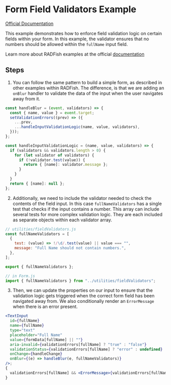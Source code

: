 # Form Field Validators Example

[Official Documentation](https://nmfs-radfish.github.io/documentation/)

This example demonstrates how to enforce field validation logic on certain fields within your form. In this example, the validator ensures that no numbers should be allowed within the `fullName` input field.

Learn more about RADFish examples at the official [documentation](https://nmfs-radfish.github.io/documentation/docs/examples/templates_examples)

## Steps

1. You can follow the same pattern to build a simple form, as described in other examples within RADFish. The difference, is that we are adding an `onBlur` handler to validate the data of the input when the user navigates away from it.

```jsx
const handleBlur = (event, validators) => {
  const { name, value } = event.target;
  setValidationErrors((prev) => ({
    ...prev,
    ...handleInputValidationLogic(name, value, validators),
  }));
};

const handleInputValidationLogic = (name, value, validators) => {
  if (validators && validators.length > 0) {
    for (let validator of validators) {
      if (!validator.test(value)) {
        return { [name]: validator.message };
      }
    }
  }
  return { [name]: null };
};
```

2. Additionally, we need to include the validator needed to check the contents of the field input. In this case `fullNameValidators` has a single test that checks if the input contains a number. This array can include several tests for more complex validation logic. They are each included as separate objects within each validator array.

```jsx
// utilities/fieldValidators.js
const fullNameValidators = [
  {
    test: (value) => !/\d/.test(value) || value === "",
    message: "Full Name should not contain numbers.",
  },
];

export { fullNameValidators };

// in Form.js
import { fullNameValidators } from "../utilities/fieldValidators";
```

3. Then, we can update the properties on our input to ensure that the validation logic gets triggered when the correct form field has been navigated away from. We also conditionally render an `ErrorMessage` when there is an error present.

```jsx
<TextInput
  id={fullName}
  name={fullName}
  type="text"
  placeholder="Full Name"
  value={formData[fullName] || ""}
  aria-invalid={validationErrors[fullName] ? "true" : "false"}
  validationStatus={validationErrors[fullName] ? "error" : undefined}
  onChange={handleChange}
  onBlur={(e) => handleBlur(e, fullNameValidators)}
/>;
{
  validationErrors[fullName] && <ErrorMessage>{validationErrors[fullName]}</ErrorMessage>;
}
```
